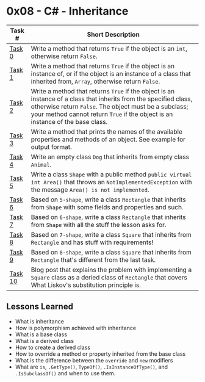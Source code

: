  # 0x08 - C# - Inheritance
Task # | Short Description
-------|------------
[Task 0](0-is/) | Write a method that returns `True` if the object is an `int`, otherwise return `False`.
[Task 1](1-instance/) | Write a method that returns `True` if the object is an instance of, or if the object is an instance of a class that inherited from, `Array`, otherwise return `False`.
[Task 2](2-subclass/) | Write a method that returns `True` if the object is an instance of a class that inherits from the specified class, otherwise return `False`. The object must be a subclass; your method cannot return `True` if the object is an instance of the base class.
[Task 3](3-type_get/) | Write a method that prints the names of the available properties and methods of an object. See example for output format.
[Task 4](4-inherit/) | Write an empty class `Dog` that inherits from empty class `Animal`.
[Task 5](5-shape/) | Write a class `Shape` with a public method `public virtual int Area()` that throws an `NotImplementedException` with the message `Area() is not implemented`.
[Task 6](6-shape/) | Based on `5-shape`, write a class `Rectangle` that inherits from `Shape` with some fields and properties and such.
[Task 7](7-shape/) | Based on `6-shape`, write a class `Rectangle` that inherits from `Shape` with all the stuff the lesson asks for.
[Task 8](8-shape/) | Based on `7-shape`, write a class `Square` that inherits from `Rectangle` and has stuff with requirements!
[Task 9](9-shape/) | Based on `8-shape`, write a class `Square` that inherits from `Rectangle` that's different from the last task.
[Task 10](Blogpostlinkhere) | Blog post that explains the problem with implementing a `Square` class as a deried class of `Rectangle` that covers What Liskov's substitution principle is.

 ## Lessons Learned
* What is inheritance
* How is polymorphism achieved with inheritance
* What is a base class
* What is a derived class
* How to create a derived class
* How to override a method or property inherited from the base class
* What is the difference between the `override` and `new` modifiers
* What are `is`, `.GetType()`, `TypeOf()`, `.IsInstanceOfType()`, and `.IsSubclassOf()` and when to use them.